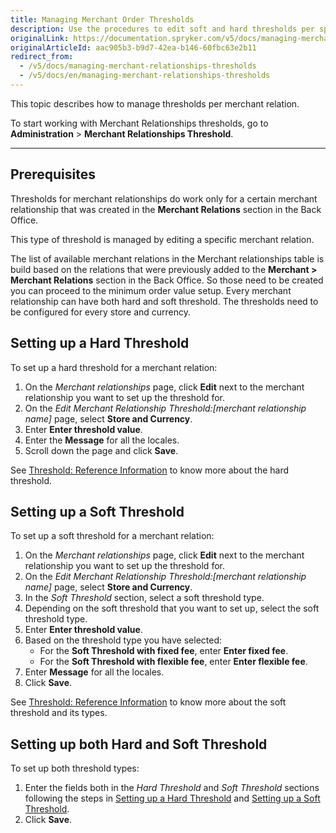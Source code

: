 ```yaml
---
title: Managing Merchant Order Thresholds
description: Use the procedures to edit soft and hard thresholds per specific merchant relationship in the Back Office.
originalLink: https://documentation.spryker.com/v5/docs/managing-merchant-relationships-thresholds
originalArticleId: aac905b3-b9d7-42ea-b146-60fbc63e2b11
redirect_from:
  - /v5/docs/managing-merchant-relationships-thresholds
  - /v5/docs/en/managing-merchant-relationships-thresholds
---
```


This topic describes how to manage thresholds per merchant relation.

To start working with Merchant Relationships thresholds, go to **Administration** > **Merchant Relationships Threshold**.
***

## Prerequisites
Thresholds for merchant relationships do work only for a certain merchant relationship that was created in the **Merchant Relations** section in the Back Office.

This type of threshold is managed by editing a specific merchant relation.

The list of available merchant relations in the Merchant relationships table is build based on the relations that were previously added to the **Merchant > Merchant Relations** section in the Back Office. So those need to be created you can proceed to the minimum order value setup.
Every merchant relationship can have both hard and soft threshold. The thresholds need to be configured for every store and currency.

## Setting up a Hard Threshold

To set up a hard threshold for a merchant relation:
1. On the *Merchant relationships* page,  click **Edit** next to the merchant relationship you want to set up the threshold for.
2. On the *Edit Merchant Relationship Threshold:[merchant relationship name]* page, select **Store and Currency**.
3. Enter **Enter threshold value**.
4. Enter the **Message** for all the locales.
5. Scroll down the page and click **Save**.

See [Threshold: Reference Information](/docs/scos/user/back-office-user-guides/{{page.version}}/administration/thresholds/references/threshold-reference-information.html) to know more about the hard threshold.

## Setting up a Soft Threshold

To set up a soft threshold for a merchant relation:
1. On the *Merchant relationships* page, click **Edit** next to the merchant relationship you want to set up the threshold for.
2.  On the *Edit Merchant Relationship Threshold:[merchant relationship name]* page, select **Store and Currency**.
3. In the *Soft Threshold* section, select a soft threshold type.
4. Depending on the soft threshold that you want to set up, select the soft threshold type.
5. Enter **Enter threshold value**.
6. Based on the threshold type you have selected:
   *  For the **Soft Threshold with fixed fee**, enter **Enter fixed fee**.
    * For the **Soft Threshold with flexible fee**, enter **Enter flexible fee**.
7. Enter **Message** for all the locales.
8. Click **Save**.

See [Threshold: Reference Information](/docs/scos/user/back-office-user-guides/{{page.version}}/administration/thresholds/references/threshold-reference-information.html) to know more about the soft threshold and its types.

## Setting up both Hard and Soft Threshold
To set up both threshold types:
1. Enter the fields both in the *Hard Threshold* and *Soft Threshold* sections following the steps in [Setting up a Hard Threshold](#setting-up-a-hard-threshold) and [Setting up a Soft Threshold](#setting-up-a-soft-threshold).
2. Click **Save**.
